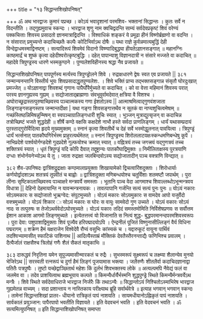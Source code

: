 +++
title = "१३ सिद्धान्तशिखोपनिषत्"

+++
ॐ अथ भारद्वाजः कुमारं पप्रच्छ । कोऽयं भवादृशानां परमशिव- भक्तानां सिद्धान्तः । कुतः सर्वे न विदन्तीति । तद्गुह्यमुवाच स्कन्दः । भारद्वाज शृणु नाम क्वचिद्वदन्ति साम्यं सर्वदेवप्रकृष्टं शिवं वरेण्यं पक्कचित्ताः शिवस्य प्रसादतो ज्ञानमात्राद्विदन्ति । 
विश्वाधिकं शङ्करं ये प्रमूढा हीनं विष्णोर्ब्रह्मणो वा वदन्ति । न संसारात् प्रमुच्यन्ते कदाचिच्छतैः कल्पैः कोटिभिर्वाऽथ दोषैः ॥ यथा राज्ञे कुर्वन्नमात्यबुद्धिं 
देही विन्देद्वाधमस्माद्विनष्टम् । 
सत्यादिरूपं शिवमेवं विदानो 
विष्ण्वादिबुद्ध्या हीयतेऽज्ञानसङ्गात् ॥ 
महानग्निः काष्ठमार्द्रं च शुष्कं कृत्वा दहेदीश्वरोत्कृष्टबुद्धिः । दहेत् पापान्याशु विज्ञानदात्री न संसारे मज्जते वा कदाचित् ॥ महादेवे त्रिपुण्ड्रस्य धारणे भस्मकुण्ठने । 
पुण्यलेशविहीनस्य श्रद्धा नैव प्रजायते ॥ 
 
सिद्धान्तशिखोपनिषत् 
पापपूर्णस्य मर्त्यस्य त्रिपुण्ड्रोलने शिवे । रुद्राक्षधारणे द्वेषः स्वत एव प्रजायते || 
३८१ 
जन्मान्यनन्तानि विस्तीर्य भूयः शिवप्रसादाद्धृतपुण्यलेशः. । शिवे भक्तिं प्राप्य तद्भक्तसङ्गान्न संसृतौ घोरदुःखात् प्रमज्जेत् ॥ योऽज्ञानाद्वा शिवशब्दं गृणानः पापैर्घोरैर्मुच्यते वा कदाचित् । को वा वेत्ता महिमानं शिवस्य परात् परस्य ज्ञानगुह्यस्य गुह्यम् ॥ सद्योजाताद्ब्राह्मणाः संवभूवुर्वामदेवात् क्षत्रिया वै विशश्च । अघोराच्छूद्रास्तत्पुरुषाच्छिवस्य पञ्चात्मकस्य गणा ईशतोऽस्य || आत्माश्रमित्वाद्गुणवंशजाता लिङ्गाङ्गसङ्गस्तत्र जन्मान्तदीक्षा | यथा गङ्गा शिवसङ्गात्तथैव न सूतकं वा नाप्यशुचित्वमेषाम् ॥ गच्छंस्तिष्ठन्निमिषन्नुन्मिषन् वा स्वपञ्चाग्रालिङ्गधारी शुचिः स्यात् । भुञ्जन् मूत्राद्युत्सृजन् वा कदाचिन्न तत्रोच्छिष्टं भजते शुद्धदेही ॥ शीर्षे कण्ठे वक्षसि कक्षदेशे नाभौ हस्ते सर्वदा प्राणलिङ्गम् । धार्यं यथासम्प्रदायं पुरस्ताद्गुरोर्विदित्वा हृदये मुख्यमुक्तम् ॥ स्नानं कृत्वा शिवतीर्थे च देहं सर्वे भस्मोद्धूलनात् पावयित्वा । त्रिपुण्ड्रं धार्यं भर्त्सनात् पातकौघगिरेर्भस्म प्राहुरत्यर्थमेतत् ॥ स्नानं त्रिपुण्ड्रस्य शिरोललाटवक्षःस्कन्धमणिबन्धेषु कूपें । नाभिप्रदेशे पार्श्वयोर्गण्डदेशे गुदप्रदेशे गुल्फयोश्च क्रमात् स्यात् ॥ वह्नित्रयं तच्च जगत्त्रयं यद्गुणत्रयं तच्च शक्तित्रयं स्यात् । धृतं त्रिपुण्ड्रं यदि कोपि दैवात् तद्दृष्ट्रान्यः पातकौघाद्विमुक्तः ॥ निमीलिताक्षस्य पुरत्रयाणि 
दग्धाः शंभोर्नयनेभ्योऽथ ये तु । जाता रुद्राक्षा जलबिन्दवोऽस्य 
सद्योजातादीन् पञ्च वक्त्राणि विन्द्यात् ॥ 
 
३८२ 
शैव-उपनिषदः 
द्वात्रिंशद्रुद्राक्षाः कण्ठमालाप्रयुक्ताः 
शिखायामेको द्विचत्वारिंशदुक्ताः । शिरोधार्याः कर्णयोर्द्वादशाऽथ 
शतत्रयं तूपवीतं च बाह्वोः ॥ 
द्वात्रिंशदुक्ता मणिबन्धयोश्च चतुर्विंशाः शतमष्टौ जपार्थम् । पुरा लीनाः सृष्टिकालाच्छिवस्य पञ्चाक्षरे मन्त्रवर्ये समस्ताः । भूतानि पञ्च वेदा आगमाश्च शिवाल्लब्धोऽभून्मन्त्रवय विधात्रा || देहिनो देहमायान्ति न यावन्मन्त्रनायकः । 
तावत्पापानि गर्जन्ति सत्यं सत्यं पुनः पुनः ॥ 
योऽयं नकारः सोऽयमकारः स सद्योजातो भूऋग्वेद: संपुटमुच्यते । योऽयं मकारः सोऽयमुकारः स वामदेव आपो यजुर्वेदो वक्त्रमुच्यते । योऽयं शिकार ः सोऽयं मकारः स घोरः स वायुः सामवेदो गुण उच्यते । योऽयं वकारः सोऽयं नादः स तत्पुरुषः स तेजोऽथर्ववेदोऽघोरमुच्यते । योऽयं यकारः तदिदं समस्तमोमिति निर्विशेषप्रणवः स सर्वोत्तम ईशान आकाश आगमो लिङ्गमुच्यते । इत्येतत्तत्त्वं यो विजानाति स नित्यं शुद्ध- बुद्धपरमानन्दपरमशिवस्वरूपः । 
पुरा देवा: पशुपाशाद्विमुक्ताः शिवं पूज्यैव हरिपद्मादयोऽपि । ऐन्द्रनीलं पूजितं विष्णुनासील्लिङ्गं वैर्य विधिना पद्मरागम् ॥ शक्रेण हैमं यक्षराजेन विश्वेदेवै रौप्यं वसुभिः कांस्यकं च । यद्दारुकूटं वायुना पार्थिवं तदश्विभ्यामासीत् स्फाटिकं पाशिनाथ || आदित्यैस्ताम्रं मौक्तिकं देवतैस्तैरनन्ताद्यैः फणिभिश्च प्रवालम् । दैत्यैर्जालं राक्षसैश्च त्रिलोहं गणैः शैलं सैकतं मातृकाभिः ॥ 
 
३८३ 
दारूद्धवं निरृतिना यमेन सुपूज्यमासीन्मारकतं च रुद्रैः । सुभस्मरूपं सुक्ष्मरूपं च लक्ष्म्या शैलान्येव मुनयो भेजिरेऽथ || सरस्वती रत्नरूपं च दुर्गा हैमं लिङ्गं पूजयामास भक्त्या । जलैरुणैः शीतलैर्वा कदाचिदज्ञानाद्वा पतितैः पत्रपुष्पैः । तुष्टो यच्छेद्वाञ्छितार्थ महेशः किं दुर्लभं शिवभक्तस्य लोके ॥ अत्यल्पमपि नैवेद्यं फलं वा जलमेव वा । 
तदेव प्राशयित्वाथ ब्रह्मभूयाय कल्पते ॥ 
किमन्यैर्धार्यैर्भस्मनि शुद्धपुण्ड्रे स्थिते किमन्यैर्मन्त्रवर्येऽथ मन्त्रैः । शिवे स्थिते सर्वदेवाधिराजे भारद्वाज निर्जरैः किं तथाऽन्यैः ॥ सिद्धान्तोऽयं निश्चितोऽस्माभिरेष भारद्वाज गुह्यमेतन्न वाच्यम् । सदा प्रशान्ताय न नास्तिकाय परीक्ष्याथ ब्रूहि सर्वार्थवेत्रे ॥ 
इत्याह 
भगवान् 
भगवान् स्कन्दः । तामेनां सिद्धान्तशिखां प्रातर- धीयानो रात्रिकृतं पापं नाशयति । सायमधीयानोऽह्निकृतं पापं नाशयति । 
सार्वकालं प्रयुञ्जान: 
पापैरपापो भवतीति विज्ञायते । इति वेदवचनं 
भवति । इति वेदवचनं भवति । ॐ सत्यमित्युपनिषत् ॥ 
इति सिद्धान्तशिखोपनिषत् समाप्ता 